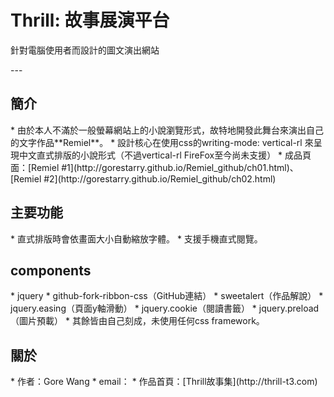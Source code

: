 <h1>Thrill: 故事展演平台</h1>
<p>針對電腦使用者而設計的圖文演出網站</p>
---
<h2>簡介</h2>
* 由於本人不滿於一般螢幕網站上的小說瀏覽形式，故特地開發此舞台來演出自己的文字作品**Remiel**。
* 設計核心在使用css的writing-mode: vertical-rl 來呈現中文直式排版的小說形式（不過vertical-rl FireFox至今尚未支援）
* 成品頁面：[Remiel #1](http://gorestarry.github.io/Remiel_github/ch01.html)、[Remiel #2](http://gorestarry.github.io/Remiel_github/ch02.html)
<br/>

<h2>主要功能</h2>
* 直式排版時會依畫面大小自動縮放字體。
* 支援手機直式閱覽。

<br/>

<h2>components</h2>
* jquery
* github-fork-ribbon-css（GitHub連結）
* sweetalert（作品解說）
* jquery.easing（頁面y軸滑動）
* jquery.cookie（閱讀書籤）
* jquery.preload（圖片預載）
* 其餘皆由自己刻成，未使用任何css framework。


<br/>

<h2>關於</h2>
* 作者：Gore Wang
* email：<sunrise91.t3@gmail.com>
* 作品首頁：[Thrill故事集](http://thrill-t3.com)
